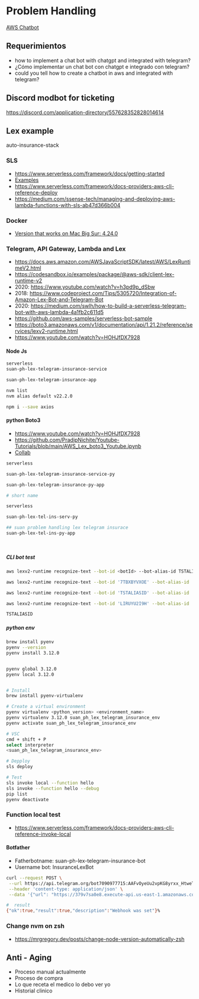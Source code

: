 # Problem Handling

[AWS Chatbot](https://aws.amazon.com/chatbot/?nc1=h_ls)

## Requerimientos

- how to implement a chat bot with chatgpt and integrated with telegram?
- ¿Cómo implementar un chat bot con chatgpt e integrado con telegram?
- could you tell how to create a chatbot in aws and integrated with telegram?

## Discord modbot for ticketing

<https://discord.com/application-directory/557628352828014614>

## Lex example

auto-insurance-stack

### SLS

- <https://www.serverless.com/framework/docs/getting-started>
- [Examples](https://github.com/serverless/examples/tree/v4)
- <https://www.serverless.com/framework/docs-providers-aws-cli-reference-deploy>
- <https://medium.com/ssense-tech/managing-and-deploying-aws-lambda-functions-with-sls-ab47d366b004>

### Docker

- [Version that works on Mac Big Sur: 4.24.0](https://docs.docker.com/desktop/release-notes/)

### Telegram,  API Gateway, Lambda and Lex

- <https://docs.aws.amazon.com/AWSJavaScriptSDK/latest/AWS/LexRuntimeV2.html>
- <https://codesandbox.io/examples/package/@aws-sdk/client-lex-runtime-v2>
- 2020: <https://www.youtube.com/watch?v=h3pd9p_dSbw>
- 2018: <https://www.codeproject.com/Tips/5305720/Integration-of-Amazon-Lex-Bot-and-Telegram-Bot>
- 2020: <https://medium.com/swlh/how-to-build-a-serverless-telegram-bot-with-aws-lambda-4a1fb2c611d5>
- <https://github.com/aws-samples/serverless-bot-sample>
- <https://boto3.amazonaws.com/v1/documentation/api/1.21.2/reference/services/lexv2-runtime.html>
- <https://www.youtube.com/watch?v=HOHJfDX7928>

#### Node Js


```sh
serverless 
suan-ph-lex-telegram-insurance-service

suan-ph-lex-telegram-insurance-app

nvm list
nvm alias default v22.2.0

npm i --save axios

```

#### python Boto3

- <https://www.youtube.com/watch?v=HOHJfDX7928>
- <https://github.com/PradipNichite/Youtube-Tutorials/blob/main/AWS_Lex_boto3_Youtube.ipynb>
- [Collab](https://colab.research.google.com/drive/1nhBXOmsrlEbw46BA6P2Ksjf4679z41Dw?usp=sharing)


```sh
serverless 

suan-ph-lex-telegram-insurance-service-py

suan-ph-lex-telegram-insurance-py-app

# short name

serverless

suan-ph-lex-tel-ins-serv-py

## suan problem handling lex telegram insurace
suan-ph-lex-tel-ins-py-app




```

##### CLI bot test

```sh
aws lexv2-runtime recognize-text --bot-id <botId> --bot-alias-id TSTALIASID --locale-id 'en_GB' --session-id 'test_sessio1n' --text 'my input test'

aws lexv2-runtime recognize-text --bot-id '7TBXBYVXOE' --bot-alias-id 'TSTALIASID' --locale-id 'en_US' --session-id '99a3324' --region us-east-1 --text 'Claim'

aws lexv2-runtime recognize-text --bot-id 'TSTALIASID' --bot-alias-id 'TSTALIASID' --locale-id 'en_US' --session-id '99a3324' --region us-east-1 --text 'Claim'

aws lexv2-runtime recognize-text --bot-id 'LIRUYU2I9H' --bot-alias-id 'TSTALIASID' --locale-id 'en_US' --session-id '99a3324' --region us-east-1 --text 'Claim'

TSTALIASID
```

##### python env

```sh
brew install pyenv
pyenv --version 
pyenv install 3.12.0


pyenv global 3.12.0
pyenv local 3.12.0


# Install 
brew install pyenv-virtualenv

# Create a virtual environment
pyenv virtualenv <python_version> <environment_name>
pyenv virtualenv 3.12.0 suan_ph_lex_telegram_insurance_env
pyenv activate suan_ph_lex_telegram_insurance_env

# VSC
cmd + shift + P 
select interpreter
<suan_ph_lex_telegram_insurance_env>

# Depploy
sls deploy

# Test
sls invoke local --function hello
sls invoke --function hello --debug
pip list
pyenv deactivate

```


### Function local test

- <https://www.serverless.com/framework/docs-providers-aws-cli-reference-invoke-local>


#### Botfather

- Fatherbotname: suan-ph-lex-telegram-insurance-bot
- Username bot: InsuranceLexBot

```sh
curl --request POST \
 --url https://api.telegram.org/bot7090977715:AAFvOyeUu2vpKG8yrxx_HtweTnwVPSsYSJM/setWebhook \
 --header 'content-type: application/json' \
 --data '{"url": "https://379v7sa0e8.execute-api.us-east-1.amazonaws.com/dev/telegram-webhook"}'

#  result
{"ok":true,"result":true,"description":"Webhook was set"}% 

```


### Change nvm on zsh

- <https://mrgregory.dev/posts/change-node-version-automatically-zsh>


## Anti - Aging

- Proceso manual actualmente
- Proceso de compra
- Lo que receta el medico lo debo ver yo
- Historial clinico
